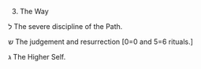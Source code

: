 3. The Way

ל
The severe discipline of the Path.

ש
The judgement and resurrection [0=0 and 5=6 rituals.]

ג
The Higher Self.
